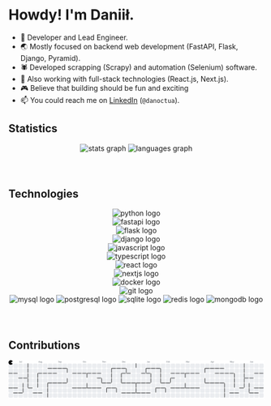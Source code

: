 # Howdy! I'm Daniił.

- 🐍 Developer and Lead Engineer.
- 🌏 Mostly focused on backend web development (FastAPI, Flask, Django, Pyramid).
- 🕷 Developed scrapping (Scrapy) and automation (Selenium) software.
- 🌱 Also working with full-stack technologies (React.js, Next.js).
- 🎮 Believe that building should be fun and exciting
- 📫 You could reach me on [LinkedIn](https://www.linkedin.com/in/danoctua/) (`@danoctua`).


## Statistics
<div align="center">
  <img src="https://github-readme-stats.vercel.app/api?username=danoctua&hide_title=true&hide_rank=true&show_icons=true&include_all_commits=true&count_private=true&disable_animations=false&theme=dark&locale=en&hide_border=true&order=1" height="150" alt="stats graph"  />
  <img src="https://github-readme-stats.vercel.app/api/top-langs?username=danoctua&locale=en&hide_title=false&layout=compact&card_width=320&langs_count=5&theme=dark&hide_border=true&order=2" height="150" alt="languages graph"  />
</div>

###

<br clear="both">

## Technologies

<div align="center">
  <img src="https://cdn.simpleicons.org/python/3776AB" height="40" alt="python logo"  />
  <span style="display: inline-block" width="12" />
  <img src="https://cdn.simpleicons.org/fastapi/009688" height="40" alt="fastapi logo"  />
  <span style="display: inline-block" width="12" />
  <img src="https://cdn.jsdelivr.net/gh/devicons/devicon/icons/flask/flask-original.svg" height="40" alt="flask logo"  />
  <span style="display: inline-block" width="12" />
  <img src="https://cdn.simpleicons.org/django/092E20" height="40" alt="django logo"  />
  <span style="display: inline-block" width="12" />
  <img src="https://cdn.simpleicons.org/javascript/F7DF1E" height="40" alt="javascript logo"  />
  <span style="display: inline-block" width="12" />
  <img src="https://cdn.simpleicons.org/typescript/3178C6" height="40" alt="typescript logo"  />
  <span style="display: inline-block" width="12" />
  <img src="https://cdn.simpleicons.org/react/61DAFB" height="40" alt="react logo"  />
  <span style="display: inline-block" width="12" />
  <img src="https://cdn.simpleicons.org/nextdotjs/000000" height="40" alt="nextjs logo"  />
  <span style="display: inline-block" width="12" />
  <img src="https://cdn.simpleicons.org/docker/2496ED" height="40" alt="docker logo"  />
  <span style="display: inline-block" width="12" />
  <img src="https://cdn.simpleicons.org/git/F05032" height="40" alt="git logo"  />
  <span style="display: inline-block" width="12" />
  <img src="https://cdn.simpleicons.org/mysql/4479A1" height="40" alt="mysql logo"  />
  <span style="display: inline-block" width="12" />
  <img src="https://cdn.simpleicons.org/postgresql/4169E1" height="40" alt="postgresql logo"  />
  <span style="display: inline-block" width="12" />
  <img src="https://cdn.simpleicons.org/sqlite/003B57" height="40" alt="sqlite logo"  />
  <span style="display: inline-block" width="12" />
  <img src="https://cdn.jsdelivr.net/gh/devicons/devicon/icons/redis/redis-original.svg" height="40" alt="redis logo"  />
  <span style="display: inline-block" width="12" />
  <img src="https://cdn.jsdelivr.net/gh/devicons/devicon/icons/mongodb/mongodb-original.svg" height="40" alt="mongodb logo"  />
</div>

###

<br clear="both">

## Contributions

<picture>
  <source media="(prefers-color-scheme: dark)" srcset="https://raw.githubusercontent.com/danoctua/danoctua/output/pacman-contribution-graph-dark.svg">
  <source media="(prefers-color-scheme: light)" srcset="https://raw.githubusercontent.com/danoctua/danoctua/output/pacman-contribution-graph.svg">
  <img alt="pacman contribution graph" src="https://raw.githubusercontent.com/danoctua/danoctua/output/pacman-contribution-graph.svg">
</picture>

###
